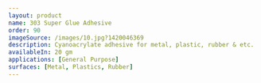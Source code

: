 ```yaml
---
layout: product
name: 303 Super Glue Adhesive
order: 90
imageSource: /images/10.jpg?1420046369
description: Cyanoacrylate adhesive for metal, plastic, rubber & etc.
availableIn: 20 gm
applications: [General Purpose]
surfaces: [Metal, Plastics, Rubber]
---
```


